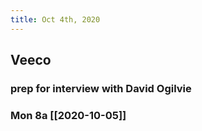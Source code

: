 ```yaml
---
title: Oct 4th, 2020
---
```


## Veeco
###
### prep for interview with David Ogilvie
### Mon 8a [[2020-10-05]]
##
##
